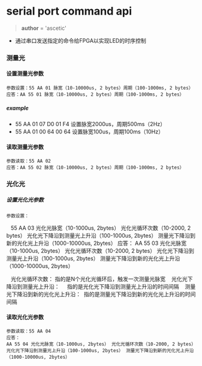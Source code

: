 
# serial port command api

> __author__ = 'ascetic'

* 通过串口发送指定的命令给FPGA以实现LED的时序控制

### 测量光

#### 设置测量光参数

    参数设置：55 AA 01 脉宽（10-10000us, 2 bytes）周期（100-1000ms, 2 bytes）                 
    应答：AA 55 01 脉宽（10-10000us, 2 bytes）周期（100-1000ms, 2 bytes）

##### example

* 55 AA 01 07 D0 01 F4  设置脉宽2000us，周期500ms（2Hz）
* 55 AA 01 00 64 00 64  设置脉宽100us，周期100ms（10Hz）

#### 读取测量光参数

    参数读取：55 AA 02 
    应答：AA 55 02 脉宽（10-10000us, 2 bytes）周期（100-1000ms, 2 bytes）

### 光化光

##### 设置光化光参数

    参数设置：
    55 AA 03 光化光脉宽（10-1000us, 2bytes） 光化光循环次数（10-2000, 2 bytes） 光化光下降沿到测量光上升沿（100-1000us, 2bytes） 测量光下降沿到新的光化光上升沿（1000-10000us, 2bytes）
    应答：
    AA 55 03 光化光脉宽（10-1000us, 2bytes） 光化光循环次数（10-2000, 2 bytes） 光化光下降沿到测量光上升沿（100-1000us, 2bytes） 测量光下降沿到新的光化光上升沿（1000-10000us, 2bytes）

    光化光循环次数：                指的是N个光化光循环后，触发一次测量光脉宽
    光化光下降沿到测量光上升沿：     指的是光化光下降沿到测量光上升沿的时间间隔
    测量光下降沿到新的光化光上升沿：  指的是测量光下降沿到新的光化光上升沿的时间间隔
 
#### 读取光化光参数

    参数读取：55 AA 04 
    应答：
    AA 55 04 光化光脉宽（10-1000us, 2bytes） 光化光循环次数（10-2000, 2 bytes） 光化光下降沿到测量光上升沿（100-1000us, 2bytes） 测量光下降沿到新的光化光上升沿（1000-10000us, 2bytes）
    


